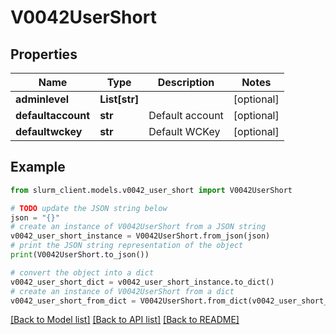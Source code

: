 # V0042UserShort


## Properties

Name | Type | Description | Notes
------------ | ------------- | ------------- | -------------
**adminlevel** | **List[str]** |  | [optional] 
**defaultaccount** | **str** | Default account | [optional] 
**defaultwckey** | **str** | Default WCKey | [optional] 

## Example

```python
from slurm_client.models.v0042_user_short import V0042UserShort

# TODO update the JSON string below
json = "{}"
# create an instance of V0042UserShort from a JSON string
v0042_user_short_instance = V0042UserShort.from_json(json)
# print the JSON string representation of the object
print(V0042UserShort.to_json())

# convert the object into a dict
v0042_user_short_dict = v0042_user_short_instance.to_dict()
# create an instance of V0042UserShort from a dict
v0042_user_short_from_dict = V0042UserShort.from_dict(v0042_user_short_dict)
```
[[Back to Model list]](../README.md#documentation-for-models) [[Back to API list]](../README.md#documentation-for-api-endpoints) [[Back to README]](../README.md)


